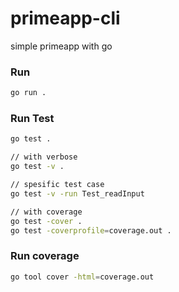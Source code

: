 # primeapp-cli
simple primeapp with go

### Run
```bash
go run .
```

### Run Test
```bash
go test .

// with verbose
go test -v .

// spesific test case
go test -v -run Test_readInput

// with coverage
go test -cover .
go test -coverprofile=coverage.out .
```

### Run coverage
```bash
go tool cover -html=coverage.out
```